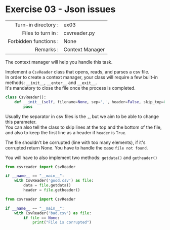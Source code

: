 # Exercise 03 - Json issues

|                         |                    |
| -----------------------:| ------------------ |
|   Turn-in directory :   |  ex03              |
|   Files to turn in :    |  csvreader.py      |
|   Forbidden functions : |  None              |
|   Remarks :             |  Context Manager   |

The context manager will help you handle this task.

Implement a `CsvReader` class that opens, reads, and parses a csv file.  
In order to create a context manager, your class will require a few built-in methods: `__init__`, `__enter__` and `__exit__`.  
It's mandatory to close the file once the process is completed.

```py
class CsvReader():
    def __init__(self, filename=None, sep=',', header=False, skip_top=0, skip_bottom=0):
        pass
```

Usually the separator in csv files is the `,`, but we aim to be able to change this parameter.  
You can also tell the class to skip lines at the top and the bottom of the file, and also to keep the first line as a header if `header` is `True`.

The file shouldn't be corrupted (line with too many elements), if it's corrupted return None.
You have to handle the case `file not found`.

You will have to also implement two methods: `getdata()` and `getheader()`

```py
from csvreader import CsvReader

if __name__ == "__main__":
    with CsvReader('good.csv') as file:
        data = file.getdata()
        header = file.getheader()
```

```py
from csvreader import CsvReader

if __name__ == "__main__":
    with CsvReader('bad.csv') as file:
        if file == None:
            print("File is corrupted")
```

